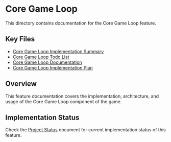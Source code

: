 # Core Game Loop

This directory contains documentation for the Core Game Loop feature.

## Key Files

- [Core Game Loop Implementation Summary](summary.md)
- [Core Game Loop Todo List](todo.md)
- [Core Game Loop Documentation](core-game-loop.md)
- [Core Game Loop Implementation Plan](plan.md)

## Overview

This feature documentation covers the implementation, architecture, and usage of the Core Game Loop component of the game.

## Implementation Status

Check the [Project Status](/docs/project/status.md) document for current implementation status of this feature.
